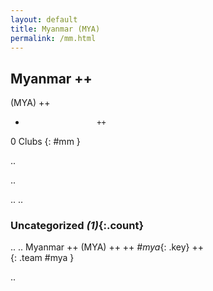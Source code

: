 ```yaml
---
layout: default
title: Myanmar (MYA)
permalink: /mm.html
---
```



## Myanmar   ++
(MYA)  ++
-                     ++
0 Clubs
{: #mm }


.. 




.. 




.. 
.. 


### Uncategorized _(1)_{:.count}


..
..
Myanmar  ++
 (MYA) ++
 ++
_#mya_{: .key} ++
<br>
{: .team #mya }




.. 
 
